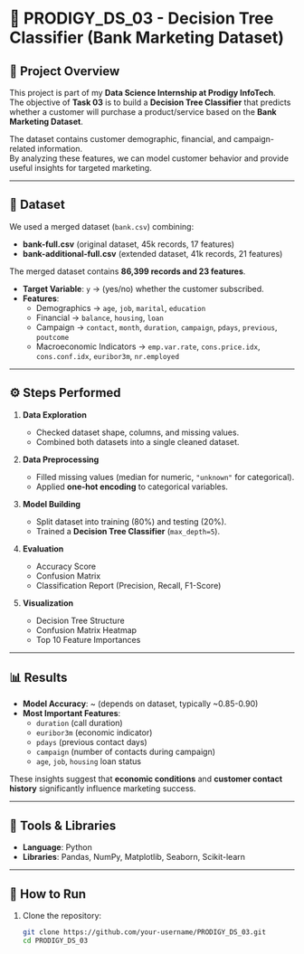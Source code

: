 # 🏦 PRODIGY_DS_03 - Decision Tree Classifier (Bank Marketing Dataset)

## 📌 Project Overview
This project is part of my **Data Science Internship at Prodigy InfoTech**.  
The objective of **Task 03** is to build a **Decision Tree Classifier** that predicts whether a customer will purchase a product/service based on the **Bank Marketing Dataset**.

The dataset contains customer demographic, financial, and campaign-related information.  
By analyzing these features, we can model customer behavior and provide useful insights for targeted marketing.

---

## 📂 Dataset
We used a merged dataset (`bank.csv`) combining:
- **bank-full.csv** (original dataset, 45k records, 17 features)  
- **bank-additional-full.csv** (extended dataset, 41k records, 21 features)  

The merged dataset contains **86,399 records and 23 features**.  

- **Target Variable**: `y` → (yes/no) whether the customer subscribed.  
- **Features**:  
  - Demographics → `age`, `job`, `marital`, `education`  
  - Financial → `balance`, `housing`, `loan`  
  - Campaign → `contact`, `month`, `duration`, `campaign`, `pdays`, `previous`, `poutcome`  
  - Macroeconomic Indicators → `emp.var.rate`, `cons.price.idx`, `cons.conf.idx`, `euribor3m`, `nr.employed`

---

## ⚙️ Steps Performed
1. **Data Exploration**  
   - Checked dataset shape, columns, and missing values.  
   - Combined both datasets into a single cleaned dataset.  

2. **Data Preprocessing**  
   - Filled missing values (median for numeric, `"unknown"` for categorical).  
   - Applied **one-hot encoding** to categorical variables.  

3. **Model Building**  
   - Split dataset into training (80%) and testing (20%).  
   - Trained a **Decision Tree Classifier** (`max_depth=5`).  

4. **Evaluation**  
   - Accuracy Score  
   - Confusion Matrix  
   - Classification Report (Precision, Recall, F1-Score)  

5. **Visualization**  
   - Decision Tree Structure  
   - Confusion Matrix Heatmap  
   - Top 10 Feature Importances  

---

## 📊 Results
- **Model Accuracy**: ~ (depends on dataset, typically ~0.85-0.90)  
- **Most Important Features**:  
  - `duration` (call duration)  
  - `euribor3m` (economic indicator)  
  - `pdays` (previous contact days)  
  - `campaign` (number of contacts during campaign)  
  - `age`, `job`, `housing` loan status  

These insights suggest that **economic conditions** and **customer contact history** significantly influence marketing success.

---

## 🚀 Tools & Libraries
- **Language**: Python  
- **Libraries**: Pandas, NumPy, Matplotlib, Seaborn, Scikit-learn  

---

## 📌 How to Run
1. Clone the repository:  
   ```bash
   git clone https://github.com/your-username/PRODIGY_DS_03.git
   cd PRODIGY_DS_03
